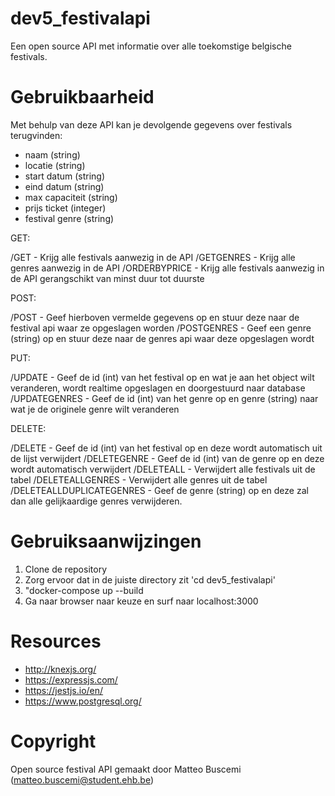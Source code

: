 # dev5_festivalapi
Een open source API met informatie over alle toekomstige belgische festivals.

# Gebruikbaarheid
Met behulp van deze API kan je devolgende gegevens over festivals terugvinden:
- naam (string)
- locatie (string)
- start datum (string)
- eind datum (string)
- max capaciteit (string)
- prijs ticket (integer)
- festival genre (string)

GET:

/GET - Krijg alle festivals aanwezig in de API
/GETGENRES - Krijg alle genres aanwezig in de API
/ORDERBYPRICE - Krijg alle festivals aanwezig in de API gerangschikt van minst duur tot duurste


POST:

/POST - Geef hierboven vermelde gegevens op en stuur deze naar de festival api waar ze opgeslagen worden
/POSTGENRES - Geef een genre (string) op en stuur deze naar de genres api waar deze opgeslagen wordt

PUT:

/UPDATE - Geef de id (int) van het festival op en wat je aan het object wilt veranderen, wordt realtime opgeslagen en doorgestuurd naar database
/UPDATEGENRES - Geef de id (int) van het genre op en genre (string) naar wat je de originele genre wilt veranderen

DELETE:

/DELETE - Geef de id (int) van het festival op en deze wordt automatisch uit de lijst verwijdert
/DELETEGENRE - Geef de id (int) van de genre op en deze wordt automatisch verwijdert
/DELETEALL - Verwijdert alle festivals uit de tabel
/DELETEALLGENRES - Verwijdert alle genres uit de tabel
/DELETEALLDUPLICATEGENRES - Geef de genre (string) op en deze zal dan alle gelijkaardige genres verwijderen.

# Gebruiksaanwijzingen
1. Clone de repository
2. Zorg ervoor dat in de juiste directory zit 'cd dev5_festivalapi'
3. "docker-compose up --build
5. Ga naar browser naar keuze en surf naar localhost:3000

# Resources
- http://knexjs.org/
- https://expressjs.com/
- https://jestjs.io/en/
- https://www.postgresql.org/

# Copyright
Open source festival API gemaakt door Matteo Buscemi (matteo.buscemi@student.ehb.be)
